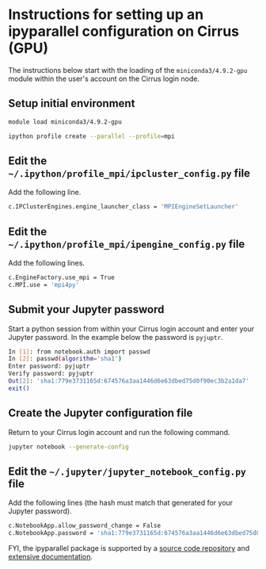 Instructions for setting up an ipyparallel configuration on Cirrus (GPU)
========================================================================

The instructions below start with the loading of the `miniconda3/4.9.2-gpu` module
within the user's account on the Cirrus login node.


Setup initial environment
-------------------------

```bash
module load miniconda3/4.9.2-gpu

ipython profile create --parallel --profile=mpi
```


Edit the `~/.ipython/profile_mpi/ipcluster_config.py` file
----------------------------------------------------------

Add the following line.

```bash
c.IPClusterEngines.engine_launcher_class = 'MPIEngineSetLauncher'
```


Edit the `~/.ipython/profile_mpi/ipengine_config.py` file
----------------------------------------------------------

Add the following lines.

```bash
c.EngineFactory.use_mpi = True
c.MPI.use = 'mpi4py'
```


Submit your Jupyter password
----------------------------

Start a python session from within your Cirrus login account and
enter your Jupyter password. In the example below the password
is `pyjuptr`.

```bash
In [1]: from notebook.auth import passwd
In [2]: passwd(algorithm='sha1')
Enter password: pyjuptr
Verify password: pyjuptr
Out[2]: 'sha1:779e3731165d:674576a3aa1446d6e63dbed75d0f90ec3b2a1da7'
exit()
```


Create the Jupyter configuration file
-------------------------------------

Return to your Cirrus login account and run the following command.

```bash
jupyter notebook --generate-config
```


Edit the `~/.jupyter/jupyter_notebook_config.py` file
-----------------------------------------------------

Add the following lines (the hash must match that generated for your Jupyter password).

```bash
c.NotebookApp.allow_password_change = False
c.NotebookApp.password = 'sha1:779e3731165d:674576a3aa1446d6e63dbed75d0f90ec3b2a1da7'
```

FYI, the ipyparallel package is supported by a [source code repository](https://github.com/ipython/ipyparallel) and [extensive documentation](https://ipyparallel.readthedocs.io/en/latest/).